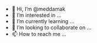 - 👋 Hi, I’m @meddamak
- 👀 I’m interested in ...
- 🌱 I’m currently learning ...
- 💞️ I’m looking to collaborate on ...
- 📫 How to reach me ...

<!---
meddamak/meddamak is a ✨ special ✨ repository because its `README.md` (this file) appears on your GitHub profile.
You can click the Preview link to take a look at your changes.
--->
